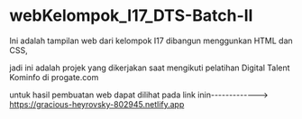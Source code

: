 # webKelompok_I17_DTS-Batch-II
Ini adalah tampilan web dari kelompok I17 dibangun menggunkan HTML dan CSS,

jadi ini adalah projek yang dikerjakan saat mengikuti pelatihan Digital Talent Kominfo di progate.com


untuk hasil pembuatan web dapat dilihat pada link inin-------------> https://gracious-heyrovsky-802945.netlify.app



